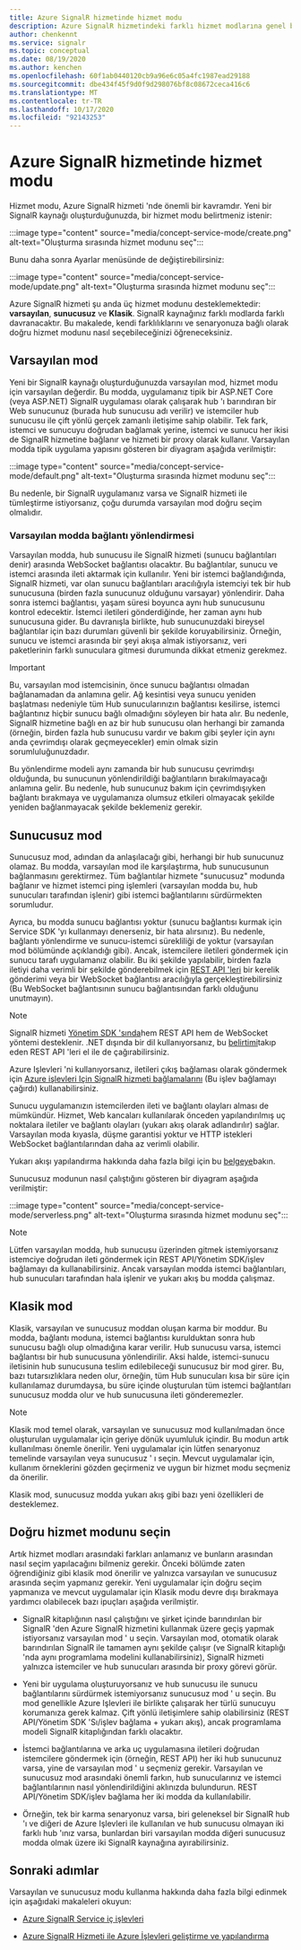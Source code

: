 ```yaml
---
title: Azure SignalR hizmetinde hizmet modu
description: Azure SignalR hizmetindeki farklı hizmet modlarına genel bakış, aralarındaki farkları ve geçerli kullanıcı senaryolarını açıklayın
author: chenkennt
ms.service: signalr
ms.topic: conceptual
ms.date: 08/19/2020
ms.author: kenchen
ms.openlocfilehash: 60f1ab0440120cb9a96e6c05a4fc1987ead29188
ms.sourcegitcommit: dbe434f45f9d0f9d298076bf8c08672ceca416c6
ms.translationtype: MT
ms.contentlocale: tr-TR
ms.lasthandoff: 10/17/2020
ms.locfileid: "92143253"
---
```

# <a name="service-mode-in-azure-signalr-service"></a>Azure SignalR hizmetinde hizmet modu

Hizmet modu, Azure SignalR hizmeti 'nde önemli bir kavramdır. Yeni bir SignalR kaynağı oluşturduğunuzda, bir hizmet modu belirtmeniz istenir:

:::image type="content" source="media/concept-service-mode/create.png" alt-text="Oluşturma sırasında hizmet modunu seç":::

Bunu daha sonra Ayarlar menüsünde de değiştirebilirsiniz:

:::image type="content" source="media/concept-service-mode/update.png" alt-text="Oluşturma sırasında hizmet modunu seç":::

Azure SignalR hizmeti şu anda üç hizmet modunu desteklemektedir: **varsayılan**, **sunucusuz** ve **Klasik**. SignalR kaynağınız farklı modlarda farklı davranacaktır. Bu makalede, kendi farklılıklarını ve senaryonuza bağlı olarak doğru hizmet modunu nasıl seçebileceğinizi öğreneceksiniz.

## <a name="default-mode"></a>Varsayılan mod

Yeni bir SignalR kaynağı oluşturduğunuzda varsayılan mod, hizmet modu için varsayılan değerdir. Bu modda, uygulamanız tipik bir ASP.NET Core (veya ASP.NET) SignalR uygulaması olarak çalışarak hub 'ı barındıran bir Web sunucunuz (burada hub sunucusu adı verilir) ve istemciler hub sunucusu ile çift yönlü gerçek zamanlı iletişime sahip olabilir. Tek fark, istemci ve sunucuyu doğrudan bağlamak yerine, istemci ve sunucu her ikisi de SignalR hizmetine bağlanır ve hizmeti bir proxy olarak kullanır. Varsayılan modda tipik uygulama yapısını gösteren bir diyagram aşağıda verilmiştir:

:::image type="content" source="media/concept-service-mode/default.png" alt-text="Oluşturma sırasında hizmet modunu seç":::

Bu nedenle, bir SignalR uygulamanız varsa ve SignalR hizmeti ile tümleştirme istiyorsanız, çoğu durumda varsayılan mod doğru seçim olmalıdır.

### <a name="connection-routing-in-default-mode"></a>Varsayılan modda bağlantı yönlendirmesi

Varsayılan modda, hub sunucusu ile SignalR hizmeti (sunucu bağlantıları denir) arasında WebSocket bağlantısı olacaktır. Bu bağlantılar, sunucu ve istemci arasında ileti aktarmak için kullanılır. Yeni bir istemci bağlandığında, SignalR hizmeti, var olan sunucu bağlantıları aracılığıyla istemciyi tek bir hub sunucusuna (birden fazla sunucunuz olduğunu varsayar) yönlendirir. Daha sonra istemci bağlantısı, yaşam süresi boyunca aynı hub sunucusunu kontrol edecektir. İstemci iletileri gönderdiğinde, her zaman aynı hub sunucusuna gider. Bu davranışla birlikte, hub sunucunuzdaki bireysel bağlantılar için bazı durumları güvenli bir şekilde koruyabilirsiniz. Örneğin, sunucu ve istemci arasında bir şeyi akışa almak istiyorsanız, veri paketlerinin farklı sunuculara gitmesi durumunda dikkat etmeniz gerekmez.

> [!IMPORTANT]
> Bu, varsayılan mod istemcisinin, önce sunucu bağlantısı olmadan bağlanamadan da anlamına gelir. Ağ kesintisi veya sunucu yeniden başlatması nedeniyle tüm Hub sunucularınızın bağlantısı kesilirse, istemci bağlantınız hiçbir sunucu bağlı olmadığını söyleyen bir hata alır. Bu nedenle, SignalR hizmetine bağlı en az bir hub sunucusu olan herhangi bir zamanda (örneğin, birden fazla hub sunucusu vardır ve bakım gibi şeyler için aynı anda çevrimdışı olarak geçmeyecekler) emin olmak sizin sorumluluğunuzdadır.

Bu yönlendirme modeli aynı zamanda bir hub sunucusu çevrimdışı olduğunda, bu sunucunun yönlendirildiği bağlantıların bırakılmayacağı anlamına gelir. Bu nedenle, hub sunucunuz bakım için çevrimdışıyken bağlantı bırakmaya ve uygulamanıza olumsuz etkileri olmayacak şekilde yeniden bağlanmayacak şekilde beklemeniz gerekir.

## <a name="serverless-mode"></a>Sunucusuz mod

Sunucusuz mod, adından da anlaşılacağı gibi, herhangi bir hub sunucunuz olamaz. Bu modda, varsayılan mod ile karşılaştırma, hub sunucusunun bağlanmasını gerektirmez. Tüm bağlantılar hizmete "sunucusuz" modunda bağlanır ve hizmet istemci ping işlemleri (varsayılan modda bu, hub sunucuları tarafından işlenir) gibi istemci bağlantılarını sürdürmekten sorumludur.

Ayrıca, bu modda sunucu bağlantısı yoktur (sunucu bağlantısı kurmak için Service SDK 'yı kullanmayı denerseniz, bir hata alırsınız). Bu nedenle, bağlantı yönlendirme ve sunucu-istemci sürekliliği de yoktur (varsayılan mod bölümünde açıklandığı gibi). Ancak, istemcilere iletileri göndermek için sunucu tarafı uygulamanız olabilir. Bu iki şekilde yapılabilir, birden fazla iletiyi daha verimli bir şekilde gönderebilmek için [REST API 'leri](https://github.com/Azure/azure-signalr/blob/dev/docs/rest-api.md) bir kerelik gönderimi veya bir WebSocket bağlantısı aracılığıyla gerçekleştirebilirsiniz (Bu WebSocket bağlantısının sunucu bağlantısından farklı olduğunu unutmayın).

> [!NOTE]
> SignalR hizmeti [Yönetim SDK 'sında](https://github.com/Azure/azure-signalr/blob/dev/docs/management-sdk-guide.md)hem REST API hem de WebSocket yöntemi desteklenir. .NET dışında bir dil kullanıyorsanız, bu [belirtimi](https://github.com/Azure/azure-signalr/blob/dev/docs/rest-api.md)takıp eden REST API 'leri el ile de çağırabilirsiniz.
>
> Azure Işlevleri 'ni kullanıyorsanız, iletileri çıkış bağlaması olarak göndermek için [Azure işlevleri Için SignalR hizmeti bağlamalarını](../azure-functions/functions-bindings-signalr-service.md) (Bu işlev bağlamayı çağırdı) kullanabilirsiniz.

Sunucu uygulamanızın istemcilerden ileti ve bağlantı olayları alması de mümkündür. Hizmet, Web kancaları kullanılarak önceden yapılandırılmış uç noktalara iletiler ve bağlantı olayları (yukarı akış olarak adlandırılır) sağlar. Varsayılan moda kıyasla, düşme garantisi yoktur ve HTTP istekleri WebSocket bağlantılarından daha az verimli olabilir.

Yukarı akışı yapılandırma hakkında daha fazla bilgi için bu [belgeye](./concept-upstream.md)bakın.

Sunucusuz modunun nasıl çalıştığını gösteren bir diyagram aşağıda verilmiştir:

:::image type="content" source="media/concept-service-mode/serverless.png" alt-text="Oluşturma sırasında hizmet modunu seç":::

> [!NOTE]
> Lütfen varsayılan modda, hub sunucusu üzerinden gitmek istemiyorsanız istemciye doğrudan ileti göndermek için REST API/Yönetim SDK/işlev bağlamayı da kullanabilirsiniz. Ancak varsayılan modda istemci bağlantıları, hub sunucuları tarafından hala işlenir ve yukarı akış bu modda çalışmaz.

## <a name="classic-mode"></a>Klasik mod

Klasik, varsayılan ve sunucusuz moddan oluşan karma bir moddur. Bu modda, bağlantı moduna, istemci bağlantısı kurulduktan sonra hub sunucusu bağlı olup olmadığına karar verilir. Hub sunucusu varsa, istemci bağlantısı bir hub sunucusuna yönlendirilir. Aksi halde, istemci-sunucu iletisinin hub sunucusuna teslim edilebileceği sunucusuz bir mod girer. Bu, bazı tutarsızlıklara neden olur, örneğin, tüm Hub sunucuları kısa bir süre için kullanılamaz durumdaysa, bu süre içinde oluşturulan tüm istemci bağlantıları sunucusuz modda olur ve hub sunucusuna ileti gönderemezler.

> [!NOTE]
> Klasik mod temel olarak, varsayılan ve sunucusuz mod kullanılmadan önce oluşturulan uygulamalar için geriye dönük uyumluluk içindir. Bu modun artık kullanılması önemle önerilir. Yeni uygulamalar için lütfen senaryonuz temelinde varsayılan veya sunucusuz ' ı seçin. Mevcut uygulamalar için, kullanım örneklerini gözden geçirmeniz ve uygun bir hizmet modu seçmeniz da önerilir.

Klasik mod, sunucusuz modda yukarı akış gibi bazı yeni özellikleri de desteklemez.

## <a name="choose-the-right-service-mode"></a>Doğru hizmet modunu seçin

Artık hizmet modları arasındaki farkları anlamanız ve bunların arasından nasıl seçim yapılacağını bilmeniz gerekir. Önceki bölümde zaten öğrendiğiniz gibi klasik mod önerilir ve yalnızca varsayılan ve sunucusuz arasında seçim yapmanız gerekir. Yeni uygulamalar için doğru seçim yapmanıza ve mevcut uygulamalar için Klasik modu devre dışı bırakmaya yardımcı olabilecek bazı ipuçları aşağıda verilmiştir.

* SignalR kitaplığının nasıl çalıştığını ve şirket içinde barındırılan bir SignalR 'den Azure SignalR hizmetini kullanmak üzere geçiş yapmak istiyorsanız varsayılan mod ' u seçin. Varsayılan mod, otomatik olarak barındırılan SignalR ile tamamen aynı şekilde çalışır (ve SignalR kitaplığı 'nda aynı programlama modelini kullanabilirsiniz), SignalR hizmeti yalnızca istemciler ve hub sunucuları arasında bir proxy görevi görür.

* Yeni bir uygulama oluşturuyorsanız ve hub sunucusu ile sunucu bağlantılarını sürdürmek istemiyorsanız sunucusuz mod ' u seçin. Bu mod genellikle Azure Işlevleri ile birlikte çalışarak her türlü sunucuyu korumanıza gerek kalmaz. Çift yönlü iletişimlere sahip olabilirsiniz (REST API/Yönetim SDK 'Sı/işlev bağlama + yukarı akış), ancak programlama modeli SignalR kitaplığından farklı olacaktır.

* İstemci bağlantılarına ve arka uç uygulamasına iletileri doğrudan istemcilere göndermek için (örneğin, REST API) her iki hub sunucunuz varsa, yine de varsayılan mod ' u seçmeniz gerekir. Varsayılan ve sunucusuz mod arasındaki önemli farkın, hub sunucularınız ve istemci bağlantılarının nasıl yönlendirildiğini aklınızda bulundurun. REST API/Yönetim SDK/işlev bağlama her iki modda da kullanılabilir.

* Örneğin, tek bir karma senaryonuz varsa, biri geleneksel bir SignalR hub 'ı ve diğeri de Azure Işlevleri ile kullanılan ve hub sunucusu olmayan iki farklı hub 'ınız varsa, bunlardan biri varsayılan modda diğeri sunucusuz modda olmak üzere iki SignalR kaynağına ayırabilirsiniz.

## <a name="next-steps"></a>Sonraki adımlar

Varsayılan ve sunucusuz modu kullanma hakkında daha fazla bilgi edinmek için aşağıdaki makaleleri okuyun:

* [Azure SignalR Service iç işlevleri](signalr-concept-internals.md)

* [Azure SignalR Hizmeti ile Azure İşlevleri geliştirme ve yapılandırma](signalr-concept-serverless-development-config.md)